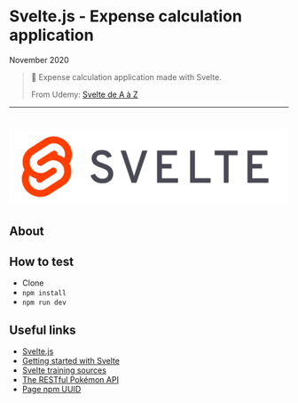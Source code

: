# Svelte.js - Expense calculation application

November 2020

> 🔨  Expense calculation application made with Svelte.
>
> From Udemy: [Svelte de A à Z](https://www.udemy.com/course/svelte-de-a-a-z/)

* * *

<h1 align="center">
    <img src="_readme-img/svelte-logo.png">
</h1>

## About



## How to test

- Clone
- `npm install`
- `npm run dev`

## Useful links

- [Svelte.js](https://svelte.dev/)
- [Getting started with Svelte](https://developer.mozilla.org/en-US/docs/Learn/Tools_and_testing/Client-side_JavaScript_frameworks/Svelte_getting_started)
- [Svelte training sources](https://github.com/Ziratsu/SourceSvelte)
- [The RESTful Pokémon API](https://pokeapi.co/)
- [Page npm UUID](https://www.npmjs.com/package/uuid)
